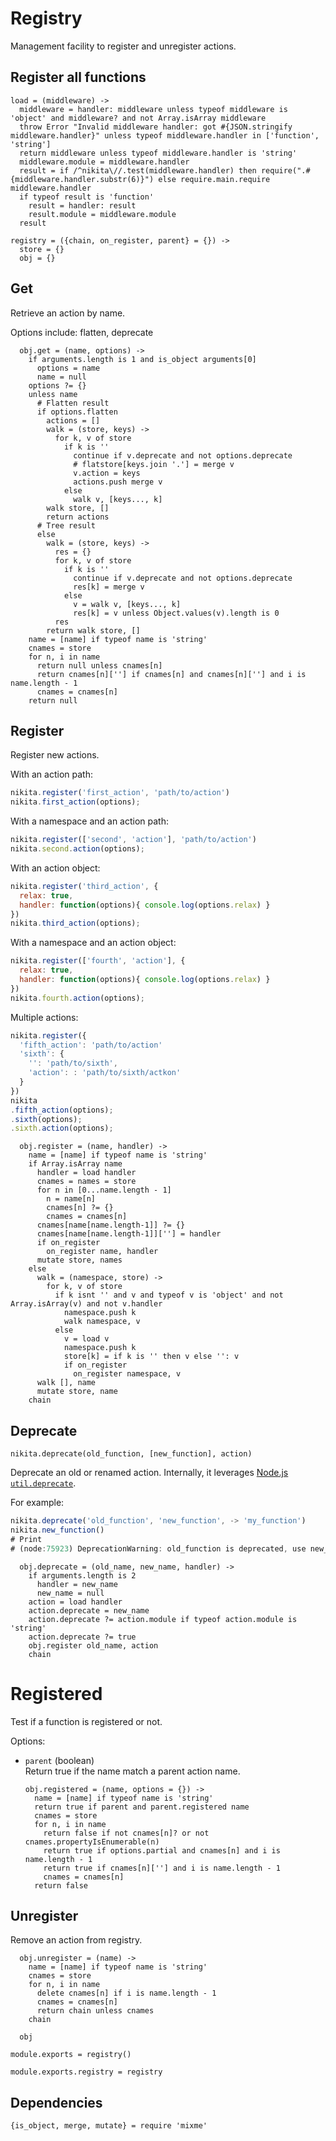 
# Registry

Management facility to register and unregister actions.

## Register all functions

    load = (middleware) ->
      middleware = handler: middleware unless typeof middleware is 'object' and middleware? and not Array.isArray middleware
      throw Error "Invalid middleware handler: got #{JSON.stringify middleware.handler}" unless typeof middleware.handler in ['function', 'string']
      return middleware unless typeof middleware.handler is 'string'
      middleware.module = middleware.handler
      result = if /^nikita\//.test(middleware.handler) then require(".#{middleware.handler.substr(6)}") else require.main.require middleware.handler
      if typeof result is 'function'
        result = handler: result
        result.module = middleware.module
      result

    registry = ({chain, on_register, parent} = {}) ->
      store = {}
      obj = {}

## Get

Retrieve an action by name.

Options include: flatten, deprecate

      obj.get = (name, options) ->
        if arguments.length is 1 and is_object arguments[0]
          options = name
          name = null
        options ?= {}
        unless name
          # Flatten result
          if options.flatten
            actions = []
            walk = (store, keys) ->
              for k, v of store
                if k is ''
                  continue if v.deprecate and not options.deprecate
                  # flatstore[keys.join '.'] = merge v
                  v.action = keys
                  actions.push merge v
                else
                  walk v, [keys..., k]
            walk store, []
            return actions
          # Tree result
          else
            walk = (store, keys) ->
              res = {}
              for k, v of store
                if k is ''
                  continue if v.deprecate and not options.deprecate
                  res[k] = merge v
                else
                  v = walk v, [keys..., k]
                  res[k] = v unless Object.values(v).length is 0
              res
            return walk store, []
        name = [name] if typeof name is 'string'
        cnames = store
        for n, i in name
          return null unless cnames[n]
          return cnames[n][''] if cnames[n] and cnames[n][''] and i is name.length - 1
          cnames = cnames[n]
        return null

## Register

Register new actions.

With an action path:

```javascript
nikita.register('first_action', 'path/to/action')
nikita.first_action(options);
```

With a namespace and an action path:

```javascript
nikita.register(['second', 'action'], 'path/to/action')
nikita.second.action(options);
```

With an action object:

```javascript
nikita.register('third_action', {
  relax: true,
  handler: function(options){ console.log(options.relax) }
})
nikita.third_action(options);
```

With a namespace and an action object:

```javascript
nikita.register(['fourth', 'action'], {
  relax: true,
  handler: function(options){ console.log(options.relax) }
})
nikita.fourth.action(options);
```

Multiple actions:

```javascript
nikita.register({
  'fifth_action': 'path/to/action'
  'sixth': {
    '': 'path/to/sixth',
    'action': : 'path/to/sixth/actkon'
  }
})
nikita
.fifth_action(options);
.sixth(options);
.sixth.action(options);
```

      obj.register = (name, handler) ->
        name = [name] if typeof name is 'string'
        if Array.isArray name
          handler = load handler
          cnames = names = store
          for n in [0...name.length - 1]
            n = name[n]
            cnames[n] ?= {}
            cnames = cnames[n]
          cnames[name[name.length-1]] ?= {}
          cnames[name[name.length-1]][''] = handler
          if on_register
            on_register name, handler
          mutate store, names
        else
          walk = (namespace, store) ->
            for k, v of store
              if k isnt '' and v and typeof v is 'object' and not Array.isArray(v) and not v.handler
                namespace.push k
                walk namespace, v
              else
                v = load v
                namespace.push k
                store[k] = if k is '' then v else '': v
                if on_register
                  on_register namespace, v
          walk [], name
          mutate store, name
        chain

## Deprecate

`nikita.deprecate(old_function, [new_function], action)`

Deprecate an old or renamed action. Internally, it leverages 
[Node.js `util.deprecate`][deprecate].

For example:

```javascript
nikita.deprecate('old_function', 'new_function', -> 'my_function')
nikita.new_function()
# Print
# (node:75923) DeprecationWarning: old_function is deprecated, use new_function
```

      obj.deprecate = (old_name, new_name, handler) ->
        if arguments.length is 2
          handler = new_name
          new_name = null
        action = load handler
        action.deprecate = new_name
        action.deprecate ?= action.module if typeof action.module is 'string'
        action.deprecate ?= true
        obj.register old_name, action
        chain

# Registered

Test if a function is registered or not.

Options:

* `parent` (boolean)   
  Return true if the name match a parent action name.

      obj.registered = (name, options = {}) ->
        name = [name] if typeof name is 'string'
        return true if parent and parent.registered name
        cnames = store
        for n, i in name
          return false if not cnames[n]? or not cnames.propertyIsEnumerable(n)
          return true if options.partial and cnames[n] and i is name.length - 1
          return true if cnames[n][''] and i is name.length - 1
          cnames = cnames[n]
        return false

## Unregister

Remove an action from registry.

      obj.unregister = (name) ->
        name = [name] if typeof name is 'string'
        cnames = store
        for n, i in name
          delete cnames[n] if i is name.length - 1
          cnames = cnames[n]
          return chain unless cnames
        chain
      
      obj

    module.exports = registry()

    module.exports.registry = registry

## Dependencies

    {is_object, merge, mutate} = require 'mixme'

[deprecate]: https://nodejs.org/api/util.html#util_util_deprecate_function_string
